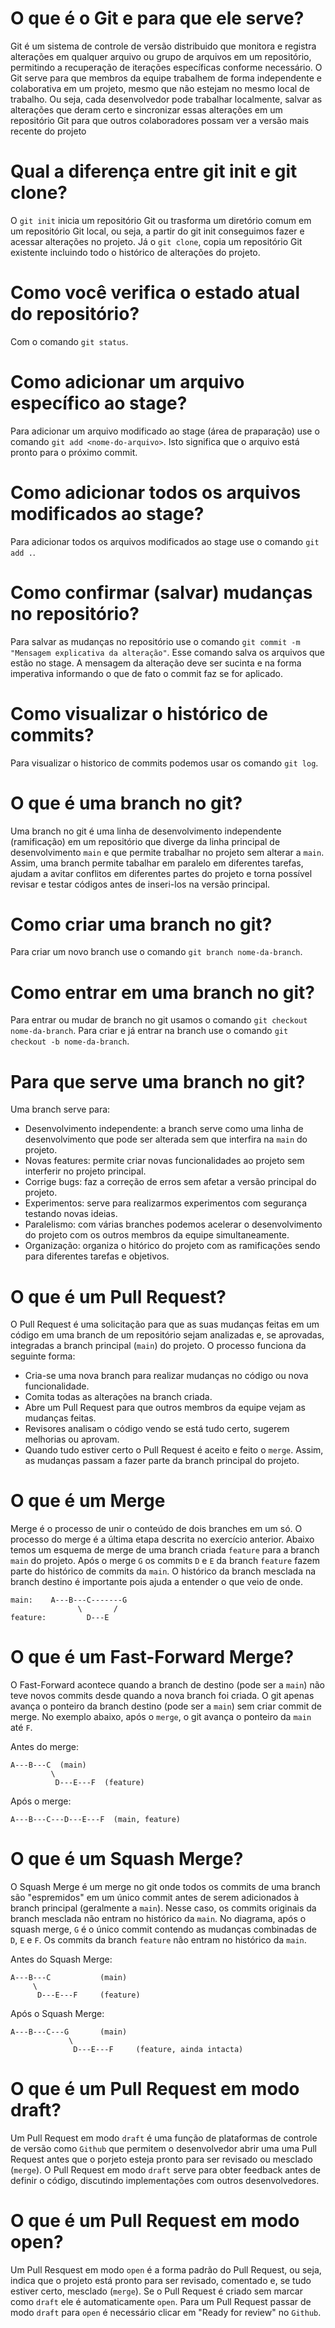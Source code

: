 # O que é o Git e para que ele serve?

Git é um sistema de controle de versão distribuido que monitora e registra alterações em qualquer arquivo ou grupo de arquivos em um repositório, permitindo a recuperação de iterações específicas conforme necessário. O Git serve para que membros da equipe trabalhem de forma independente e colaborativa em um projeto, mesmo que não estejam no mesmo local de trabalho. Ou seja, cada desenvolvedor pode trabalhar localmente, salvar as alterações que deram certo e sincronizar essas alterações em um repositório Git para que outros colaboradores possam ver a versão mais recente do projeto

# Qual a diferença entre git init e git clone?

O `git init` inicia um repositório Git ou trasforma um diretório comum em um repositório Git local, ou seja, a partir do git init conseguimos fazer e acessar alterações no projeto. Já o `git clone`, copia um repositório Git existente incluindo todo o histórico de alterações do projeto.

# Como você verifica o estado atual do repositório?

Com o comando `git status`.

# Como adicionar um arquivo específico ao stage?

Para adicionar um arquivo modificado ao stage (área de praparação) use o comando `git add <nome-do-arquivo>`. Isto significa que o arquivo está pronto para o próximo commit.

# Como adicionar todos os arquivos modificados ao stage?

Para adicionar todos os arquivos modificados ao stage use o comando `git add .`.

# Como confirmar (salvar) mudanças no repositório?

Para salvar as mudanças no repositório use o comando `git commit -m "Mensagem explicativa da alteração"`. Esse comando salva os arquivos que estão no stage. A mensagem da alteração deve ser sucinta e na forma imperativa informando o que de fato o commit faz se for aplicado.

# Como visualizar o histórico de commits?

Para visualizar o historico de commits podemos usar os comando `git log`.

# O que é uma branch no git?

Uma branch no git é uma linha de desenvolvimento independente (ramificação) em um repositório que diverge da linha principal de desenvolvimento `main` e que permite trabalhar no projeto sem alterar a `main`. Assim, uma branch permite tabalhar em paralelo em diferentes tarefas, ajudam a avitar conflitos em diferentes partes do projeto e torna possível revisar e testar códigos antes de inseri-los na versão principal.

# Como criar uma branch no git?

Para criar um novo branch use o comando `git branch nome-da-branch`.

# Como entrar em uma branch no git?

Para entrar ou mudar de branch no git usamos o comando `git checkout nome-da-branch`. 
Para criar e já entrar na branch use o comando `git checkout -b nome-da-branch`.

# Para que serve uma branch no git?

Uma branch serve para:

- Desenvolvimento independente: a branch serve como uma linha de desenvolvimento que pode ser alterada sem que interfira na `main` do projeto.
- Novas features: permite criar novas funcionalidades ao projeto sem interferir no projeto principal.
- Corrige bugs: faz a correção de erros sem afetar a versão principal do projeto.
- Experimentos: serve para realizarmos experimentos com segurança testando novas ideias.
- Paralelismo: com várias branches podemos acelerar o desenvolvimento do projeto com os outros membros da equipe simultaneamente. 
- Organização: organiza o hitórico do projeto com as ramificações sendo para diferentes tarefas e objetivos.

# O que é um Pull Request?

O Pull Request é uma solicitação para que as suas mudanças feitas em um código em uma branch de um repositório sejam analizadas e, se aprovadas, integradas a branch principal (`main`) do projeto. O processo funciona da seguinte forma:

- Cria-se uma nova branch para realizar mudanças no código ou nova funcionalidade.
- Comita todas as alterações na branch criada.
- Abre um Pull Request para que outros membros da equipe vejam as mudanças feitas.
- Revisores analisam o código vendo se está tudo certo, sugerem melhorias ou aprovam.
- Quando tudo estiver certo o Pull Request é aceito e feito o `merge`. Assim, as mudanças passam a fazer parte da branch principal do projeto. 

# O que é um Merge

Merge é o processo de unir o conteúdo de dois branches em um só. O processo do merge é a última etapa descrita no exercício anterior. Abaixo temos um esquema de merge de uma branch criada `feature` para a branch `main` do projeto. Após o merge `G` os commits `D` e `E` da branch `feature` fazem parte do histórico de commits da `main`. O histórico da branch mesclada na branch destino é importante pois ajuda a entender o que veio de onde.

```
main:    A---B---C-------G
               \       /
feature:         D---E
```

# O que é um Fast-Forward Merge?

O Fast-Forward acontece quando a branch de destino (pode ser a `main`) não teve novos commits desde quando a nova branch foi criada. O git apenas avança o ponteiro da branch destino (pode ser a `main`) sem criar commit de merge. No exemplo abaixo, após o `merge`, o git avança o ponteiro da `main` até `F`. 

Antes do merge:

```
A---B---C  (main)
         \
          D---E---F  (feature)
```

Após o merge:

```
A---B---C---D---E---F  (main, feature)
```

# O que é um Squash Merge?

O Squash Merge é um merge no git onde todos os commits de uma branch são "espremidos" em um único commit antes de serem adicionados à branch principal (geralmente a `main`). Nesse caso, os commits originais da branch mesclada não entram no histórico da `main`. No diagrama, após o squash merge, `G` é o único commit contendo as mudanças combinadas de `D`, `E` e `F`. Os commits da branch `feature` não entram no histórico da `main`.

Antes do Squash Merge:
```
A---B---C           (main)
     \
      D---E---F     (feature)

```
Após o Squash Merge:
```
A---B---C---G       (main)
             \
              D---E---F     (feature, ainda intacta)

```
# O que é um Pull Request em modo draft?

Um Pull Request em modo `draft` é uma função de plataformas de controle de versão como `Github` que permitem o desenvolvedor abrir uma uma Pull Request antes que o porjeto esteja pronto para ser revisado ou mesclado (`merge`). O Pull Request em modo `draft` serve para obter feedback antes de definir o código, discutindo implementações com outros desenvolvedores.

# O que é um Pull Request em modo open?

Um Pull Resquest em modo `open` é a forma padrão do Pull Request, ou seja, indica que o projeto está pronto para ser revisado, comentado e, se tudo estiver certo, mesclado (`merge`). Se o Pull Request é criado sem marcar como `draft` ele é automaticamente `open`. Para um Pull Request passar de modo `draft` para `open` é necessário clicar em "Ready for review" no `Github`.